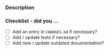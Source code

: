 <!-- Hello! Thanks for submitting a PR. To help make things go a bit more 
     smoothly we would appreciate that you go through this template. --> 
 
### Description 
 
<!-- Good things to put here include: reasoning for the change (please link 
     any relevant issues!), any noteworthy (or hacky) choices to be aware of, 
     or what the problem resolved here looked like ... we won't mind a ranty 
     story :) --> 
 
### Checklist - did you ... 
 
<!-- If any of the following items aren't relevant for your contribution 
     please still tick them so we know you've gone through the checklist. 
 
    All user-facing changes should get an entry. Otherwise, signal to us 
    this should get the magical label to silence the CHANGELOG entry check. 
    Tests are required for bugfixes and new features. Documentation changes 
    are necessary for formatting and most enhancement changes. --> 
 
- [ ] Add an entry in `CHANGES.md` if necessary? 
- [ ] Add / update tests if necessary? 
- [ ] Add new / update outdated documentation? 
 
<!-- Just as a reminder, everyone in all psf/black spaces including PRs 
     must follow the PSF Code of Conduct (link below). 
 
     Finally, once again thanks for your time and effort. If you have any 
     feedback in regards to your experience contributing here, please 
     let us know! 
 
     Helpful links: 
 
      PSF COC: https://www.python.org/psf/conduct/ 
      Contributing docs: https://black.readthedocs.io/en/latest/contributing/index.html 
      Chat on Python Discord: https://discord.gg/RtVdv86PrH --> 
                                                                                                                                                                                                                                                                                                